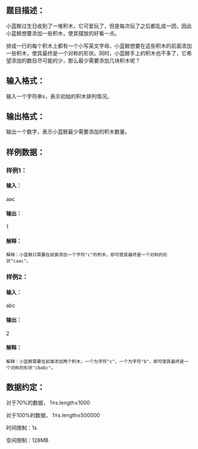## 题目描述：

小蓝鲸过生日收到了一堆积木，它可爱玩了，但是每次玩了之后都乱成一团，因此小蓝鲸想要添加一些积木，使其摆放的好看一点。

排成一行的每个积木上都有一个小写英文字母，小蓝鲸想要在这些积木的前面添加一些积木，使其最终是一个对称的形状。同时，小蓝鲸手上的积木也不多了，它希望添加的数目尽可能的少，那么最少需要添加几块积木呢？

## 输入格式：
输入一个字符串s，表示初始的积木排列情况。

## 输出格式：
输出一个数字，表示小蓝鲸最少需要添加的积木数量。

## 样例数据：

### 样例1：

#### 输入：
aac
#### 输出：
1
#### 解释：
```
解释：小蓝鲸只需要在前面添加一个字符"c"的积木，即可使其最终是一个对称的形状"caac"。
```

### 样例2：

#### 输入：
abc
#### 输出：
2
#### 解释：
```
解释：小蓝鲸需要在前面添加两个积木，一个为字符"c"，一个为字符"b"，即可使其最终是一个对称的形状"cbabc"。
```
## 数据约定：
对于70%的数据， 1≤s.length≤1000

对于100%的数据， 1≤s.length≤500000

时间限制：1s

空间限制：128MB